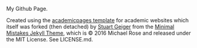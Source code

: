 My Github Page.

Created using the [academicpages template](https://github.com/academicpages/academicpages.github.io) for academic websites which itself was forked (then detached) by [Stuart Geiger](https://github.com/staeiou) from the [Minimal Mistakes Jekyll Theme](https://mmistakes.github.io/minimal-mistakes/), which is © 2016 Michael Rose and released under the MIT License. See LICENSE.md.
